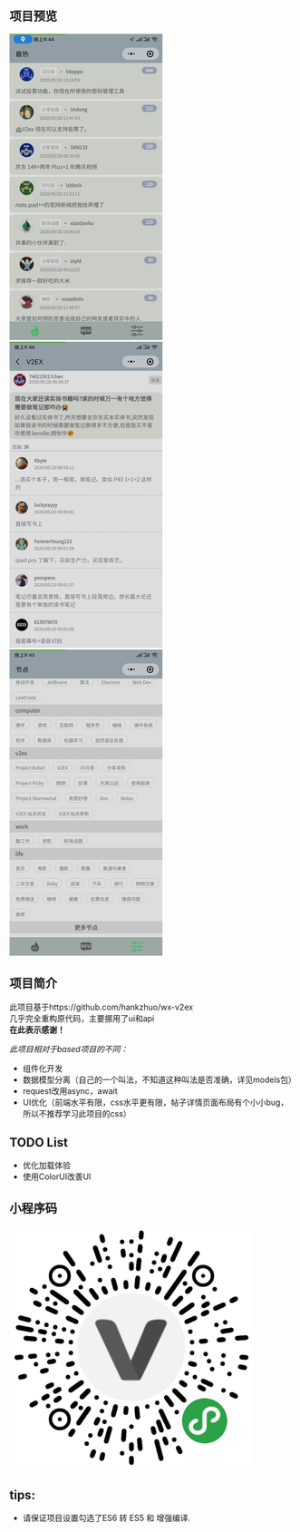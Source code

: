 ## 项目预览
![image](https://github.com/glidea/V2EX_wechat-mp/blob/master/md's%20resource/hot.jpg)
![image](https://github.com/glidea/V2EX_wechat-mp/blob/master/md's%20resource/detail.jpg)
![image](https://github.com/glidea/V2EX_wechat-mp/blob/master/md's%20resource/node.jpg)

## 项目简介
此项目基于https://github.com/hankzhuo/wx-v2ex    
几乎完全重构原代码，主要挪用了ui和api   
**在此表示感谢！**

*此项目相对于based项目的不同：*
* 组件化开发
* 数据模型分离（自己的一个叫法，不知道这种叫法是否准确，详见models包）
* request改用async，await
* UI优化（前端水平有限，css水平更有限，帖子详情页面布局有个小小bug，所以不推荐学习此项目的css）

## TODO List
* 优化加载体验
* 使用ColorUI改善UI

## 小程序码
![image](https://github.com/glidea/V2EX_wechat-mp/blob/master/md's%20resource/code.png)

## tips:
* 请保证项目设置勾选了ES6 转 ES5 和 增强编译.

